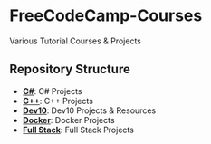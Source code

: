 # FreeCodeCamp-Courses
Various Tutorial Courses & Projects

## Repository Structure

- [**C#**]("C#): C# Projects
- [**C++**]("C++"): C++ Projects
- [**Dev10**]("Dev10"): Dev10 Projects & Resources
- [**Docker**]("Docker"): Docker Projects
- [**Full Stack**]("Full&20Stack"): Full Stack Projects